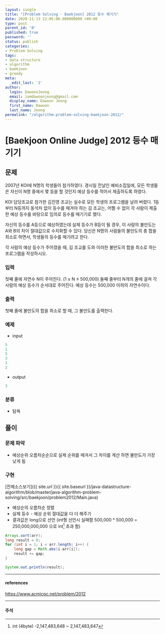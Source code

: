 ```yaml
---
layout: single
title: "[Problem Solving - Baekjoon] 2012 등수 매기기"
date: 2020-11-13 22:05:00.000000000 +09:00
type: post
parent_id: '0'
published: true
password: ''
status: publish
categories:
- Problem Solving
tags:
- data structure
- algorithm
- baekjoon
- greedy
meta:
  _edit_last: '2'
author:
  login: DawoonJeong
  email: iamdawoonjeong@gmail.com
  display_name: Dawoon Jeong
  first_name: Dawoon
  last_name: Jeong
permalink: "/algorithm-problem-solving-baekjoon-2012/"
---
```

# [Baekjoon Online Judge] 2012 등수 매기기

## 문제
2007년 KOI에 N명의 학생들이 참가하였다. 경시일 전날인 예비소집일에, 모든 학생들은 자신이 N명 중에서 몇 등을 할 것인지 예상 등수를 적어서 제출하도록 하였다.

KOI 담당조교로 참가한 김진영 조교는 실수로 모든 학생의 프로그램을 날려 버렸다. 1등부터 N등까지 동석차 없이 등수를 매겨야 하는 김 조교는, 어쩔 수 없이 각 사람이 제출한 예상 등수를 바탕으로 임의로 등수를 매기기로 했다.

자신의 등수를 A등으로 예상하였는데 실제 등수가 B등이 될 경우, 이 사람의 불만도는 A와 B의 차이 절대값으로 수치화할 수 있다. 당신은 N명의 사람들의 불만도의 총 합을 최소로 하면서, 학생들의 등수를 매기려고 한다.

각 사람의 예상 등수가 주어졌을 때, 김 조교를 도와 이러한 불만도의 합을 최소로 하는 프로그램을 작성하시오.

### 입력
첫째 줄에 자연수 N이 주어진다. (1 ≤ N ≤ 500,000) 둘째 줄부터 N개의 줄에 걸쳐 각 사람의 예상 등수가 순서대로 주어진다. 예상 등수는 500,000 이하의 자연수이다.

### 출력
첫째 줄에 불만도의 합을 최소로 할 때, 그 불만도를 출력한다.

### 예제

- input

```java
5
1
5
3
1
2
```

- output

```java
3
```

### 분류
- 탐욕

## 풀이

### 문제 파악

- 예상순위 오름차순순으로 실제 순위를 매겨서 그 차이를 계산 하면 불만도가 가장 낮게 됨

### 구현

[전체소스보기]({{ site.url }}{{ site.baseurl }}/java-datastructure-algorithm/blob/master/java-algorithm-problem-solving/src/baekjoon/problem2012/Main.java)


- 예상순의 오름차순 정렬
- 실제 등수 - 예상 순위 절대값을 다 더 해주기
- 결과값은  long으로 선언 (int형 선언시 실패함  500,000  *  500,000  = 250,000,000,000 으로 int[^1] 초과 함)

```java       
Arrays.sort(arr);
long result = 0;
for (int i = 1; i < arr.length; i++) {
    long gap = Math.abs(i-arr[i]);
    result += gap;
}

System.out.println(result);
```

---
#### references
<https://www.acmicpc.net/problem/2012>


---
#### 주석
[^1]: int (4byte) -2,147,483,648 ~ 2,147,483,647
